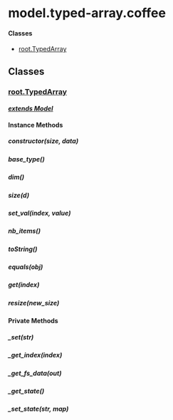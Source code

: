 # model.typed-array.coffee

#### Classes
  
* [root.TypedArray](#root.TypedArray)
  






## Classes
  
### <a name="root.TypedArray">[root.TypedArray](root.TypedArray)</a>
    
      
#### *[extends Model](#Model)*
      
    
    
    
    
#### Instance Methods
      
##### <a name="constructor">constructor(size, data)</a>

      
##### <a name="base_type">base\_type()</a>

      
##### <a name="dim">dim()</a>

      
##### <a name="size">size(d)</a>

      
##### <a name="set_val">set\_val(index, value)</a>

      
##### <a name="nb_items">nb\_items()</a>

      
##### <a name="toString">toString()</a>

      
##### <a name="equals">equals(obj)</a>

      
##### <a name="get">get(index)</a>

      
##### <a name="resize">resize(new_size)</a>

      
    
    
#### Private Methods
      
##### <a name="_set">\_set(str)</a>

      
##### <a name="_get_index">\_get\_index(index)</a>

      
##### <a name="_get_fs_data">\_get\_fs\_data(out)</a>

      
##### <a name="_get_state">\_get\_state()</a>

      
##### <a name="_set_state">\_set\_state(str, map)</a>

      
    
  



